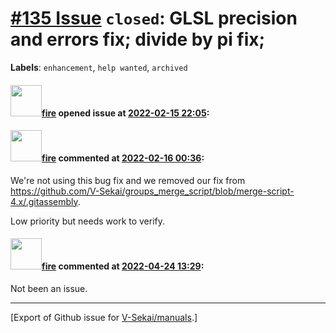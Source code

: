 # [\#135 Issue](https://github.com/V-Sekai/manuals/issues/135) `closed`: GLSL precision and errors fix; divide by pi fix;
**Labels**: `enhancement`, `help wanted`, `archived`


#### <img src="https://avatars.githubusercontent.com/u/32321?u=c2e06a3d2b49a467aa907e54aa259516440267cc&v=4" width="50">[fire](https://github.com/fire) opened issue at [2022-02-15 22:05](https://github.com/V-Sekai/manuals/issues/135):



#### <img src="https://avatars.githubusercontent.com/u/32321?u=c2e06a3d2b49a467aa907e54aa259516440267cc&v=4" width="50">[fire](https://github.com/fire) commented at [2022-02-16 00:36](https://github.com/V-Sekai/manuals/issues/135#issuecomment-1040940843):

We're not using this bug fix and we removed our fix from https://github.com/V-Sekai/groups_merge_script/blob/merge-script-4.x/.gitassembly.

Low priority but needs work to verify.

#### <img src="https://avatars.githubusercontent.com/u/32321?u=c2e06a3d2b49a467aa907e54aa259516440267cc&v=4" width="50">[fire](https://github.com/fire) commented at [2022-04-24 13:29](https://github.com/V-Sekai/manuals/issues/135#issuecomment-1107842430):

Not been an issue.


-------------------------------------------------------------------------------



[Export of Github issue for [V-Sekai/manuals](https://github.com/V-Sekai/manuals).]
